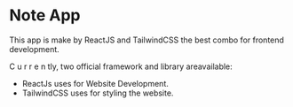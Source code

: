 # Note App

This app is make by ReactJS and TailwindCSS the best combo for frontend development.

C u r r e n tly, two official framework and library areavailable:

- ReactJs uses for Website Development.
- TailwindCSS uses for styling the website.

